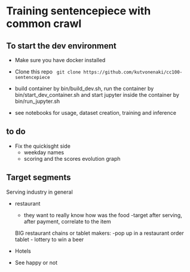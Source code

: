 # Training sentencepiece with common crawl

## To start the dev environment

- Make sure you have docker installed
- Clone this repo ``` git clone https://github.com/kutvonenaki/cc100-sentencepiece```
- build container by bin/build_dev.sh, run the container by bin/start_dev_container.sh and start jupyter inside the container by bin/run_jupyter.sh

- see notebooks for usage, dataset creation, training and inference





## to do


- Fix the quickisght side
    - weekday names
    - scoring and the scores evolution graph



## Target segments

Serving industry in general

- restaurant
    - they want to really know how was the food
    -target after serving, after payment, correlate to the item

    BIG restaurant chains or tablet makers:
    -pop up in a restaurant order tablet
        - lottery to win a beer

- Hotels

- See happy or not